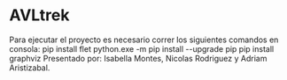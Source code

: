 # AVLtrek
Para ejecutar el proyecto es necesario correr los siguientes comandos en consola:
pip install flet
python.exe -m pip install --upgrade pip
pip install graphviz
Presentado por: Isabella Montes, Nicolas Rodriguez y Adriam Aristizabal.
